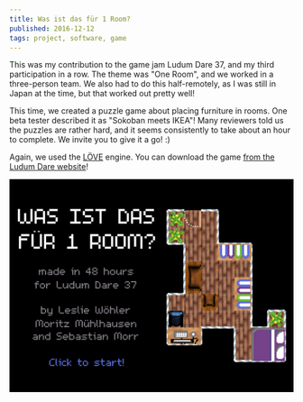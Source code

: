 ```yaml
---
title: Was ist das für 1 Room?
published: 2016-12-12
tags: project, software, game
---
```


This was my contribution to the game jam Ludum Dare 37, and my third participation in a row. The theme was "One Room", and we worked in a three-person team. We also had to do this half-remotely, as I was still in Japan at the time, but that worked out pretty well!

This time, we created a puzzle game about placing furniture in rooms. One beta tester described it as "Sokoban meets IKEA"! Many reviewers told us the puzzles are rather hard, and it seems consistently to take about an hour to complete. We invite you to give it a go! :)

Again, we used the [LÖVE](https://love2d.org/) engine. You can download the game [from the Ludum Dare website](http://ludumdare.com/compo/ludum-dare-37/?action=preview&uid=64665)!

[![Screenshot of "Was ist das für 1 Room?"](title.png)](http://ludumdare.com/compo/ludum-dare-37/?action=preview&uid=64665)
